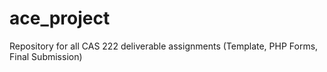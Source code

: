 # ace_project
Repository for all CAS 222 deliverable assignments (Template, PHP Forms, Final Submission)
